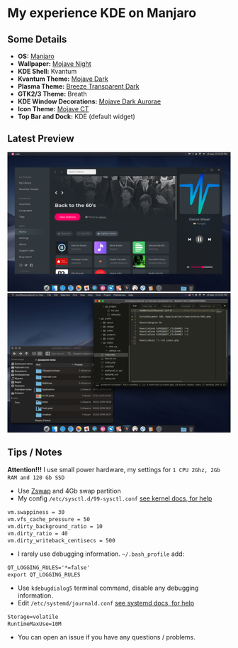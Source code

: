 # My experience KDE on Manjaro
## Some Details
+ **OS:** [Manjaro](https://manjaro.org)
+ **Wallpaper:** [Mojave Night](https://hdqwalls.com/wallpaper/3840x2160/macos-mojave-night-mode-stock)
+ **KDE Shell:** Kvantum
+ **Kvantum Theme:** [Mojave Dark](https://store.kde.org/p/1252328/)
+ **Plasma Theme:** [Breeze Transparent Dark](https://store.kde.org/p/1170816/)
+ **GTK2/3 Theme:** Breath
+ **KDE Window Decorations:** [Mojave Dark Aurorae](https://www.opendesktop.org/p/1252329/)
+ **Icon Theme:** [Mojave CT](https://store.kde.org/p/1210856/)
+ **Top Bar and Dock:** KDE (default widget)

## Latest Preview
![Screenshot_20190302_202028](./previews/Screenshot_20190302_202028.png "Manjaro Mojave like")
![Screenshot_20190302_202004](./previews/Screenshot_20190302_202004.png "Manjaro Mojave like")

## Tips / Notes
**Attention!!!** 
I use small power hardware, my settings for `1 CPU 2Ghz, 2Gb RAM and 120 Gb SSD`
+ Use [Zswap](https://wiki.archlinux.org/index.php/Zswap) and 4Gb swap partition
+ My config `/etc/sysctl.d/99-sysctl.conf` [see kernel docs, for help](https://www.kernel.org/doc/Documentation/sysctl/vm.txt)
```
vm.swappiness = 30
vm.vfs_cache_pressure = 50
vm.dirty_background_ratio = 10
vm.dirty_ratio = 40
vm.dirty_writeback_centisecs = 500
```
+ I rarely use debugging information. `~/.bash_profile` add:
```
QT_LOGGING_RULES='*=false'
export QT_LOGGING_RULES
```
+ Use `kdebugdialog5` terminal command, disable any debugging information.
+ Edit `/etc/systemd/journald.conf` [see systemd docs, for help](https://www.freedesktop.org/software/systemd/man/journald.conf)
```
Storage=volatile
RuntimeMaxUse=10M
```
+ You can open an issue if you have any questions / problems.

